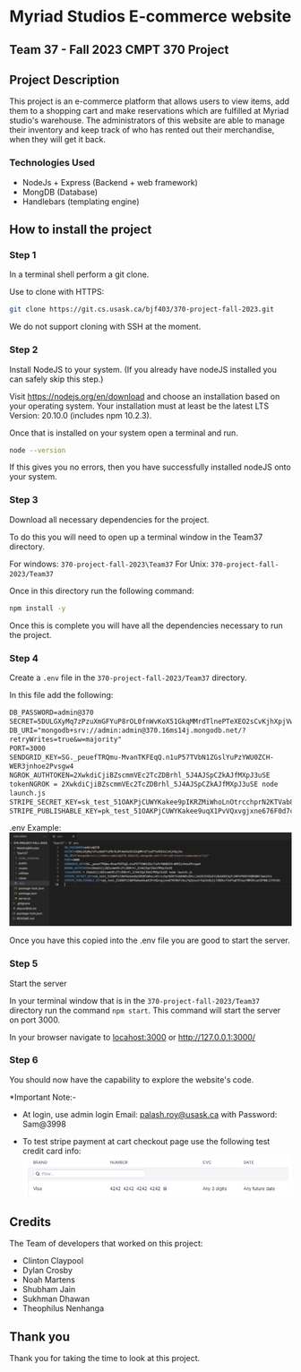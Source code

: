 # Myriad Studios E-commerce website

## Team 37 - Fall 2023 CMPT 370 Project

## Project Description

This project is an e-commerce platform that allows users to view items, add them to a shopping cart and make reservations which are fulfilled at Myriad studio's warehouse. The administrators of this website are able to manage their inventory and keep track of who has rented out their merchandise, when they will get it back.

### Technologies Used

* NodeJs + Express (Backend + web framework)
* MongDB (Database)
* Handlebars (templating engine)

## How to install the project

### Step 1

In a terminal shell perform a git clone.

Use to clone with HTTPS: 

```bash
git clone https://git.cs.usask.ca/bjf403/370-project-fall-2023.git
```

We do not support cloning with SSH at the moment.


### Step 2

Install NodeJS to your system. (If you already have nodeJS installed you can safely skip this step.)

Visit <https://nodejs.org/en/download> and choose an installation based on your operating system.
Your installation must at least be the latest LTS Version: 20.10.0 (includes npm 10.2.3).

Once that is installed on your system open a terminal and run.

```bash
node --version
```

If this gives you no errors, then you have successfully installed nodeJS onto your system.

### Step 3

Download all necessary dependencies for the project.

To do this you will need to open up a terminal window in the Team37 directory.

For windows: `370-project-fall-2023\Team37`
For Unix: `370-project-fall-2023/Team37`

Once in this directory run the following command:

```bash
npm install -y
```

Once this is complete you will have all the dependencies necessary to run the project.

### Step 4

Create a `.env` file in the `370-project-fall-2023/Team37` directory.

In this file add the following:

```env
DB_PASSWORD=admin@370
SECRET=5DULGXyMq7zPzuXmGFYuP8rOL0fnWvKoX51GkqMMrdTlnePTeXEO2sCvKjhXpjVw
DB_URI="mongodb+srv://admin:admin@370.16ms14j.mongodb.net/?retryWrites=true&w=majority"
PORT=3000
SENDGRID_KEY=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
NGROK_AUTHTOKEN=2XwkdiCjiBZscmmVEc2TcZDBrhl_5J4AJSpCZkAJfMXpJ3uSE
tokenNGROK = 2XwkdiCjiBZscmmVEc2TcZDBrhl_5J4AJSpCZkAJfMXpJ3uSE node launch.js
STRIPE_SECRET_KEY=sk_test_51OAKPjCUWYKakee9pIKRZMiWhoLnOtrcchprN2KTVab8A05zDhLLJed35Ih9Za5tLNoGAEK3gfLV0FkP9OEVVQMX00tImmsV1e
STRIPE_PUBLISHABLE_KEY=pk_test_51OAKPjCUWYKakee9uqX1PvVQxvgjxne676F0d7c6ujYg3uxu2r5qCUz8y1jlSRDkz73xPtgD7Etpyf0M1RCualDF00L2JYGtbh
```

.env Example: ![env_image](Team37/public/images/env_image.png)

Once you have this copied into the .env file you are good to start the server.

### Step 5

Start the server

In your terminal window that is in the `370-project-fall-2023/Team37` directory run the command `npm start`. This command will start the server on port 3000.

In your browser navigate to <locahost:3000> or <http://127.0.0.1:3000/>

### Step 6

You should now have the capability to explore the website's code.

*Important Note:- 
- At login, use admin login Email: palash.roy@usask.ca with Password: Sam@3998

- To test stripe payment at cart checkout page use the following test credit card info: ![credit_card_test](Team37/public/images/credit_card_test.png)

## Credits

The Team of developers that worked on this project:

* Clinton Claypool
* Dylan Crosby
* Noah Martens
* Shubham Jain
* Sukhman Dhawan
* Theophilus Nenhanga

## Thank you

Thank you for taking the time to look at this project.
